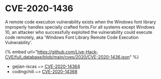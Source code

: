 # CVE-2020-1436

A remote code execution vulnerability exists when the Windows font library improperly handles specially crafted fonts.For all systems except Windows 10, an attacker who successfully exploited the vulnerability could execute code remotely, aka 'Windows Font Library Remote Code Execution Vulnerability'.

{% embed url="https://github.com/Live-Hack-CVE/full_database/blob/main/cves/2020/CVE-2020-1436.json" %}


* gejian-iscas ~> [CVE-2020-14364](https://www.alice-snow.ru/2020/database/cve-2020-1436/cve-2020-14364-gejian-iscas)
* codingchili ~> [CVE-2020-14368](https://www.alice-snow.ru/2020/database/cve-2020-1436/cve-2020-14368-codingchili)